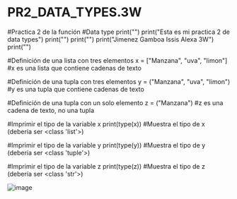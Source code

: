 # PR2_DATA_TYPES.3W
#Practica 2 de la función
#Data type
print("")
print("Esta es mi practica 2 de data types")
print("")
print("")
print("Jimenez Gamboa Issis Alexa 3W")
print("")

#Definición de una lista con tres elementos
x = ["Manzana", "uva", "limon"]  #x es una lista que contiene cadenas de texto

#Definición de una tupla con tres elementos
y = ("Manzana", "uva", "limon")  #y es una tupla que contiene cadenas de texto

#Definición de una tupla con un solo elemento
z = ("Manzana")  #z es una cadena de texto, no una tupla

#Imprimir el tipo de la variable x
print(type(x))  #Muestra el tipo de x (debería ser <class 'list'>)

#Imprimir el tipo de la variable y
print(type(y))  #Muestra el tipo de y (debería ser <class 'tuple'>)

#Imprimir el tipo de la variable z
print(type(z))  #Muestra el tipo de z (debería ser <class 'str'>)

![image](https://github.com/user-attachments/assets/f1bbed16-b981-4cbe-8da9-cf7425fd1f78)

